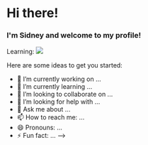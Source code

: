 <h1>Hi there!</h1>
<h3>I'm Sidney and welcome to my profile!</h3>

Learning:
            <img src="https://cdn.jsdelivr.net/gh/devicons/devicon@latest/icons/html5/html5-original-wordmark.svg" />
          
            
          

Here are some ideas to get you started:

- 🔭 I’m currently working on ...
- 🌱 I’m currently learning ...
- 👯 I’m looking to collaborate on ...
- 🤔 I’m looking for help with ...
- 💬 Ask me about ...
- 📫 How to reach me: ...
- 😄 Pronouns: ...
- ⚡ Fun fact: ...
-->
